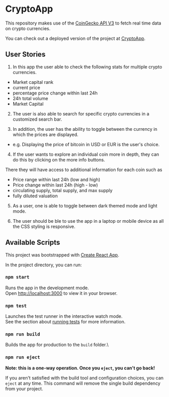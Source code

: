 # CryptoApp

This repository makes use of the [CoinGecko API V3](https://www.coingecko.com/api/documentations/v3#/) to fetch real time data on crypto currencies.

You can check out a deployed version of the project at [CryptoApp](https://unruffled-hugle-cfd73a.netlify.app/). 

## User Stories
1. In this app the user able to check the following stats for multiple crypto currencies.
- Market capital rank
- current price
- percentage price change within last 24h
- 24h total volume
- Market Capital 

2. The user is also able to search for specific crypto currencies in a customized search bar. 

3. In addition, the user has the ability to toggle between the currency in which the prices are displayed.

- e.g. Displaying the price of bitcoin in USD or EUR is the user's choice. 

4. If the user wants to explore an individual coin more in depth, they can do this by clicking on the more info buttons. 

There they will have access to additional information for each coin such as 
- Price range within last 24h (low and high)
- Price change within last 24h (high - low)
- circulating supply, total supply, and max supply
- fully diluted valuation

5. As a user, one is able to toggle between dark themed mode and light mode. 

6. The user should be ble to use the app in a laptop or mobile device as all the CSS styling is responsive. 

## Available Scripts

This project was bootstrapped with [Create React App](https://github.com/facebook/create-react-app).

In the project directory, you can run:

### `npm start`

Runs the app in the development mode.\
Open [http://localhost:3000](http://localhost:3000) to view it in your browser.

### `npm test`

Launches the test runner in the interactive watch mode.\
See the section about [running tests](https://facebook.github.io/create-react-app/docs/running-tests) for more information.

### `npm run build`

Builds the app for production to the `build` folder.\

### `npm run eject`

**Note: this is a one-way operation. Once you `eject`, you can't go back!**

If you aren't satisfied with the build tool and configuration choices, you can `eject` at any time. This command will remove the single build dependency from your project.

